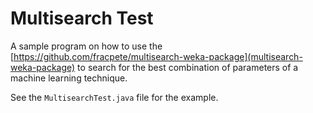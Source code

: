 # Multisearch Test

A sample program on how to use the [https://github.com/fracpete/multisearch-weka-package](multisearch-weka-package) to search for the best combination of parameters of a machine learning technique.

See the `MultisearchTest.java` file for the example.
